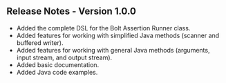 ## Release Notes - Version 1.0.0

* Added the complete DSL for the Bolt Assertion Runner class.
* Added features for working with simplified Java methods \(scanner and buffered writer\).
* Added features for working with general Java methods \(arguments, input stream, and output stream\).
* Added basic documentation.
* Added Java code examples.
